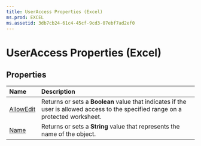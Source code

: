 ```yaml
---
title: UserAccess Properties (Excel)
ms.prod: EXCEL
ms.assetid: 3db7cb24-61c4-45cf-9cd3-07ebf7ad2ef0
---
```



# UserAccess Properties (Excel)

## Properties



|**Name**|**Description**|
|:-----|:-----|
|[AllowEdit](useraccess-allowedit-property-excel.md)|Returns or sets a  **Boolean** value that indicates if the user is allowed access to the specified range on a protected worksheet.|
|[Name](useraccess-name-property-excel.md)|Returns or sets a  **String** value that represents the name of the object.|

